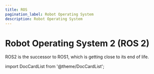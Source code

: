 ```yaml
---
title: ROS
pagination_label: Robot Operating System
description: Robot Operating System
---
```


# Robot Operating System 2 (ROS 2)

ROS2 is the successor to ROS1, which is getting close to its end of life.

import DocCardList from '@theme/DocCardList';

<DocCardList />
